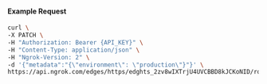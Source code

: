 <!-- Code generated for API Clients. DO NOT EDIT. -->

#### Example Request

```bash
curl \
-X PATCH \
-H "Authorization: Bearer {API_KEY}" \
-H "Content-Type: application/json" \
-H "Ngrok-Version: 2" \
-d '{"metadata":"{\"environment\": \"production\"}"}' \
https://api.ngrok.com/edges/https/edghts_2zv8wIXTrjU4UVCBBD8kJCKoNID/routes/edghtsrt_2zv8wHmeJ3sXJHPtWxI5a9XXfMu
```
